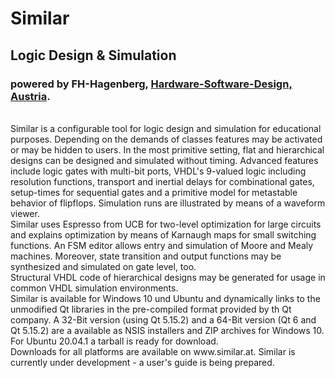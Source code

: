 # Similar
<h2>Logic Design &amp; Simulation</h2>

<h3>powered by FH-Hagenberg, <a href=https://www.fh-ooe.at/hsd>Hardware-Software-Design, Austria</a>. </h3><br>
Similar is a configurable tool for logic design and simulation for educational purposes. Depending on the demands of classes features may be activated or may be hidden to users. In the most primitive setting, flat and hierarchical designs can be designed and simulated without timing. Advanced features include logic gates with multi-bit ports, VHDL's 9-valued logic including resolution functions, transport and inertial delays for combinational gates, setup-times for sequential gates and a primitive model for metastable behavior of flipflops. Simulation runs are illustrated by means of a waveform viewer.<br>
Similar uses Espresso from UCB for two-level optimization for large circuits and explains optimization by means of Karnaugh maps for small switching functions. An FSM editor allows entry and simulation of Moore and Mealy machines. Moreover, state transition and output functions may be synthesized and simulated on gate level, too.<br>
Structural VHDL code of hierarchical designs may be generated for usage in common VHDL simulation environments.<br>
Similar is available for Windows 10 und Ubuntu and dynamically links to the unmodified Qt libraries in the pre-compiled format provided by th Qt company. A 32-Bit version (using Qt 5.15.2) and a 64-Bit version (Qt 6 and Qt 5.15.2) are a available as NSIS installers and ZIP archives for Windows 10. For Ubuntu 20.04.1 a tarball is ready for download. <br>
Downloads for all platforms are available on www.similar.at.
Similar is currently under development - a user's guide is being prepared.

